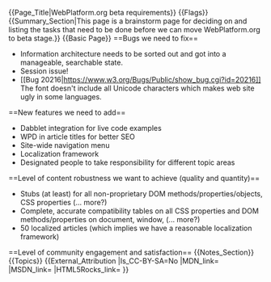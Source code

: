 {{Page_Title|WebPlatform.org beta requirements}}
{{Flags}}
{{Summary_Section|This page is a brainstorm page for deciding on and listing the tasks that need to be done before we can move WebPlatform.org to beta stage.}}
{{Basic Page}}
==Bugs we need to fix==

* Information architecture needs to be sorted out and got into a manageable, searchable state.
* Session issue!
* [[Bug 20216|https://www.w3.org/Bugs/Public/show_bug.cgi?id=20216]] The font doesn't include all Unicode characters which makes web site ugly in some languages.

==New features we need to add==

* Dabblet integration for live code examples
* WPD in article titles for better SEO
* Site-wide navigation menu
* Localization framework
* Designated people to take responsibility for different topic areas

==Level of content robustness we want to achieve (quality and quantity)==

* Stubs (at least) for all non-proprietary DOM methods/properties/objects, CSS properties (... more?)
* Complete, accurate compatibility tables on all CSS properties and DOM methods/properties on document, window, (... more?)
* 50 localized articles (which implies we have a reasonable localization framework)

==Level of community engagement and satisfaction==
{{Notes_Section}}
{{Topics}}
{{External_Attribution
|Is_CC-BY-SA=No
|MDN_link=
|MSDN_link=
|HTML5Rocks_link=
}}